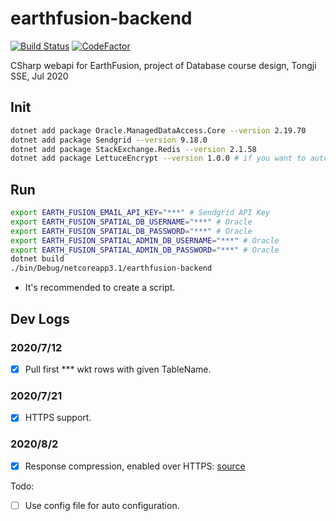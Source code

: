 # earthfusion-backend

[![Build Status](https://travis-ci.com/xiongnemo/earthfusion-backend.svg?token=eVKLnmA7cJigiwqAoaHv&branch=master)](https://travis-ci.com/xiongnemo/earthfusion-backend)
[![CodeFactor](https://www.codefactor.io/repository/github/xiongnemo/earthfusion-backend/badge?s=1af991d5c9acc63fe503f7d96cfbbf5a3c5f048c)](https://www.codefactor.io/repository/github/xiongnemo/earthfusion-backend)

CSharp webapi for EarthFusion, project of Database course design, Tongji SSE, Jul 2020

## Init

```bash
dotnet add package Oracle.ManagedDataAccess.Core --version 2.19.70
dotnet add package Sendgrid --version 9.18.0
dotnet add package StackExchange.Redis --version 2.1.58
dotnet add package LettuceEncrypt --version 1.0.0 # if you want to automatically obtain Let's Encrypt's certs
```

## Run

```bash
export EARTH_FUSION_EMAIL_API_KEY="***" # Sendgrid API Key
export EARTH_FUSION_SPATIAL_DB_USERNAME="***" # Oracle
export EARTH_FUSION_SPATIAL_DB_PASSWORD="***" # Oracle
export EARTH_FUSION_SPATIAL_ADMIN_DB_USERNAME="***" # Oracle
export EARTH_FUSION_SPATIAL_ADMIN_DB_PASSWORD="***" # Oracle
dotnet build
./bin/Debug/netcoreapp3.1/earthfusion-backend
```

* It's recommended to create a script.

## Dev Logs

### 2020/7/12

- [X] Pull first *** wkt rows with given TableName.

### 2020/7/21

- [X] HTTPS support.

### 2020/8/2

- [X] Response compression, enabled over HTTPS: [source](https://docs.microsoft.com/en-us/aspnet/core/performance/response-compression?view=aspnetcore-3.1)

Todo:

- [ ] Use config file for auto configuration.
